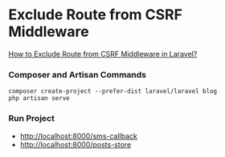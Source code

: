 # Exclude Route from CSRF Middleware

[How to Exclude Route from CSRF Middleware in Laravel?](https://www.itsolutionstuff.com/post/how-to-exclude-route-from-csrf-middleware-in-laravelexample.html)

### Composer and Artisan Commands
```shell script
composer create-project --prefer-dist laravel/laravel blog
php artisan serve
```

### Run Project
* [http://localhost:8000/sms-callback](http://localhost:8000/sms-callback)
* [http://localhost:8000/posts-store](http://localhost:8000/posts-store)
